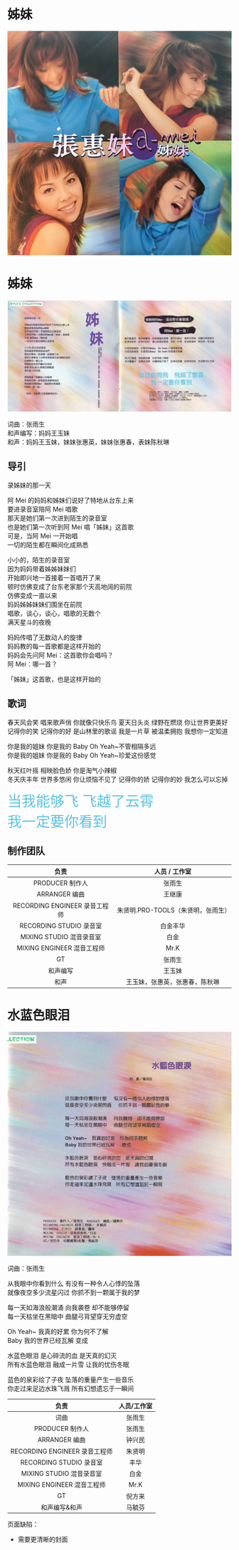 # 姊妹

![封面](./cover.png)

# 姊妹

![姊妹](./zm.jpg)

词曲：张雨生  
和声编写：妈妈王玉妹  
和声：妈妈王玉妹，妹妹张惠英，妹妹张惠春，表妹陈秋琳

## 导引

录姊妹的那一天

阿 Mei 的妈妈和姊妹们说好了特地从台东上来  
要进录音室陪阿 Mei 唱歌  
那天是她们第一次进到陌生的录音室  
也是她们第一次听到阿 Mei 唱「姊妹」这首歌  
可是，当阿 Mei 一开始唱  
一切的陌生都在瞬间化成熟悉

小小的，陌生的录音室  
因为妈妈带着姊姊妹妹们  
开始即兴地一首接着一首唱开了来  
顿时仿佛变成了台东老家那个天高地阔的前院  
仿佛变成一直以来  
妈妈姊姊妹妹们围坐在前院  
唱歌，谈心，谈心，唱歌的无数个  
满天星斗的夜晚

妈妈传唱了无数动人的旋律  
妈妈教的每一首歌都是这样开始的  
妈妈会先问阿 Mei：这首歌你会唱吗？  
阿 Mei：哪一首？

「姊妹」这首歌，也是这样开始的

## 歌词

春天风会笑 唱来歌声俏 你就像只快乐鸟 夏天日头炎 绿野在燃烧 你让世界更美好  
记得你的笑 记得你的好 是山林里的歌谣 我是一片草 被温柔拥抱 我想你一定知道

你是我的姐妹 你是我的 Baby Oh Yeah~不管相隔多远  
你是我的姐妹 你是我的 Baby Oh Yeah~珍爱这份感觉

秋天红叶摇 相映脸色娇 你是淘气小辣椒  
冬天庆丰年 世界多悠闲 你让烦恼不见了 记得你的娇 记得你的妙 我怎么可以忘掉

<span style="font-size: 32px; color: #5cc3e2">当我能够飞 飞越了云霄<br>我一定要你看到</span>

## 制作团队

|             负责              |           人员 / 工作室            |
| :---------------------------: | :--------------------------------: |
|        PRODUCER 制作人        |               张雨生               |
|         ARRANGER 编曲         |               王继康               |
| RECORDING ENGINEER 录音工程师 | 朱贤明.PRO-TOOLS（朱贤明，张雨生） |
|    RECORDING STUDIO 录音室    |              白金丰华              |
|   MIXING STUDIO 混音录音室    |                白金                |
|  MIXING ENGINEER 混音工程师   |                Mr.K                |
|              GT               |               张雨生               |
|           和声编写            |               王玉妹               |
|             和声              |   王玉妹，张惠英，张惠春，陈秋琳   |

# 水蓝色眼泪

![水蓝色眼泪](./slsyl.jpg)

词曲：张雨生

从我眼中你看到什么 有没有一种令人心悸的坠落  
就像夜空多少流星闪过 你抓不到一颗属于我的梦

每一天如海浪般潮涌 向我袭卷 却不能够停留  
每一天枯坐在黑暗中 曲腿弓背望穿无穷虚空

Oh Yeah~ 我真的好累 你为何不了解  
Baby 我的世界已经瓦解 变成

水蓝色眼泪 是心碎流的血 是天真的幻灭  
所有水蓝色眼泪 融成一片雪 让我的忧伤冬眠

蓝色的泉彩绘了子夜 坠落的重量产生一些音乐  
你走过来足边水珠飞溅 所有幻想遗忘于一瞬间

|             负责              | 人员/工作室 |
| :---------------------------: | :---------: |
|             词曲              |   张雨生    |
|        PRODUCER 制作人        |   张雨生    |
|         ARRANGER 编曲         |   钟兴民    |
| RECORDING ENGINEER 录音工程师 |   朱贤明    |
|    RECORDING STUDIO 录音室    |    丰华     |
|   MIXING STUDIO 混音录音室    |    白金     |
|  MIXING ENGINEER 混音工程师   |    Mr.K     |
|              GT               |   倪方来    |
|         和声编写&和声         |   马毓芬    |

页面缺陷：

-   需要更清晰的封面
